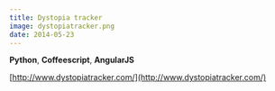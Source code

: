 ```yaml
---
title: Dystopia tracker
image: dystopiatracker.png
date: 2014-05-23
---
```


**Python**, **Coffeescript**, **AngularJS**  
  
[http://www.dystopiatracker.com/](http://www.dystopiatracker.com/)